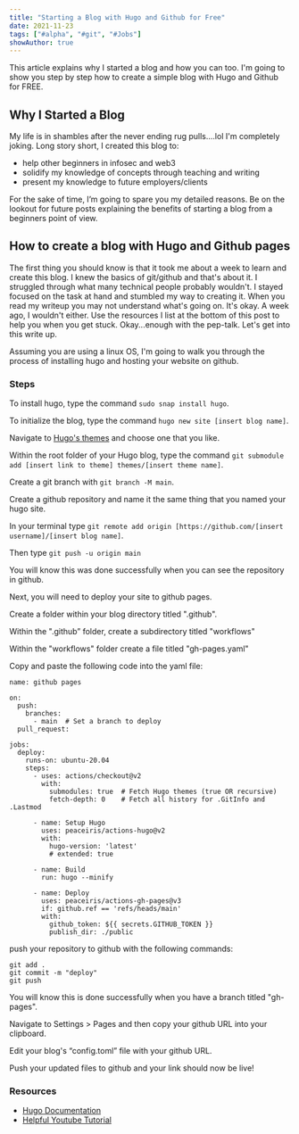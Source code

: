 ```yaml
---
title: "Starting a Blog with Hugo and Github for Free"
date: 2021-11-23
tags: ["#alpha", "#git", "#Jobs"]
showAuthor: true
---
```


This article explains why I started a blog and how you can too. I'm going to show you step by step how to create a simple blog with Hugo and Github for FREE. 

## Why I Started a Blog

My life is in shambles after the never ending rug pulls....lol I'm completely joking. Long story short, I created this blog to:
- help other beginners in infosec and web3
- solidify my knowledge of concepts through teaching and writing 
- present my knowledge to future employers/clients

For the sake of time, I’m going to spare you my detailed reasons. Be on the lookout for future posts explaining the benefits of starting a blog from a beginners point of view. 

## How to create a blog with Hugo and Github pages

The first thing you should know is that it took me about a week to learn and create this blog. I knew the basics of git/github and that's about it. I struggled through what many technical people probably wouldn't. I stayed focused on the task at hand and stumbled my way to creating it. When you read my writeup you may not understand what's going on. It's okay. A week ago, I wouldn't either. Use the resources I list at the bottom of this post to help you when you get stuck. Okay...enough with the pep-talk. Let's get into this write up. 

Assuming you are using a linux OS, I'm going to walk you through the process of installing hugo and hosting your website on github.

### Steps

To install hugo, type the command `sudo snap install hugo`.

To initialize the blog, type the command `hugo new site [insert blog name]`.

Navigate to [Hugo's themes](https://themes.gohugo.io/) and choose one that you like. 

Within the root folder of your Hugo blog, type the command `git submodule add [insert link to theme] themes/[insert theme name]`.

Create a git branch with `git branch -M main`.

Create a github repository and name it the same thing that you named your hugo site. 

In your terminal type `git remote add origin [https://github.com/[insert username]/[insert blog name]`.

Then type `git push -u origin main`

You will know this was done successfully when you can see the repository in github.

Next, you will need to deploy your site to github pages.

Create a folder within your blog directory titled ".github".

Within the ".github” folder, create a subdirectory titled "workflows"

Within the "workflows" folder create a file titled "gh-pages.yaml"

Copy and paste the following code into the yaml file:

```
name: github pages

on:
  push:
    branches:
      - main  # Set a branch to deploy
  pull_request:

jobs:
  deploy:
    runs-on: ubuntu-20.04
    steps:
      - uses: actions/checkout@v2
        with:
          submodules: true  # Fetch Hugo themes (true OR recursive)
          fetch-depth: 0    # Fetch all history for .GitInfo and .Lastmod

      - name: Setup Hugo
        uses: peaceiris/actions-hugo@v2
        with:
          hugo-version: 'latest'
          # extended: true

      - name: Build
        run: hugo --minify

      - name: Deploy
        uses: peaceiris/actions-gh-pages@v3
        if: github.ref == 'refs/heads/main'
        with:
          github_token: ${{ secrets.GITHUB_TOKEN }}
          publish_dir: ./public
```
push your repository to github with the following commands:

```
git add .
git commit -m "deploy"
git push 
```

You will know this is done successfully when you have a branch titled "gh-pages".

Navigate to Settings > Pages and then copy your github URL into your clipboard.

Edit your blog's “config.toml” file with your github URL.

Push your updated files to github and your link should now be live! 

### Resources
- [Hugo Documentation](https://gohugo.io/documentation/)
- [Helpful Youtube Tutorial](https://www.youtube.com/watch?v=psyz4UPnGAA&ab_channel=CodeNanshu)





